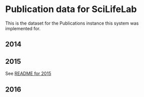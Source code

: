 Publication data for SciLifeLab
===============================

This is the dataset for the Publications instance this system
was implemented for.

2014
----


2015
----

See [README for 2015](2015/README.md)


2016
----
